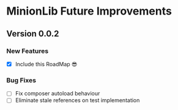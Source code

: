 # MinionLib Future Improvements

## Version 0.0.2
### New Features
- [x] Include this RoadMap :sunglasses:

### Bug Fixes
- [ ] Fix composer autoload behaviour
- [ ] Eliminate stale references on test implementation